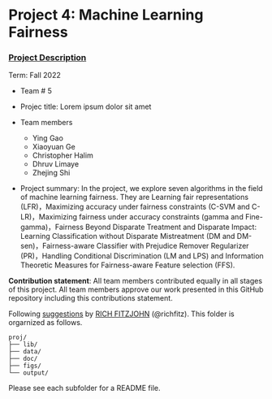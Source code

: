 # Project 4: Machine Learning Fairness

### [Project Description](doc/project4_desc.md)

Term: Fall 2022

+ Team # 5
+ Projec title: Lorem ipsum dolor sit amet
+ Team members
	+ Ying Gao
	+ Xiaoyuan Ge
	+ Christopher Halim
	+ Dhruv Limaye
	+ Zhejing Shi
	
+ Project summary: In the project, we explore seven algorithms in the field of machine learning fairness. They are Learning fair representations (LFR)，Maximizing accuracy under fairness constraints (C-SVM and C-LR)，Maximizing fairness under accuracy constraints (gamma and Fine-gamma)，Fairness Beyond Disparate Treatment and Disparate Impact: Learning Classification without Disparate Mistreatment (DM and DM-sen)，Fairness-aware Classifier with Prejudice Remover Regularizer (PR)，Handling Conditional Discrimination (LM and LPS) and Information Theoretic Measures for Fairness-aware Feature selection (FFS).
	
**Contribution statement**:  All team members contributed equally in all stages of this project. All team members approve our work presented in this GitHub repository including this contributions statement. 

Following [suggestions](http://nicercode.github.io/blog/2013-04-05-projects/) by [RICH FITZJOHN](http://nicercode.github.io/about/#Team) (@richfitz). This folder is orgarnized as follows.

```
proj/
├── lib/
├── data/
├── doc/
├── figs/
└── output/
```

Please see each subfolder for a README file.
